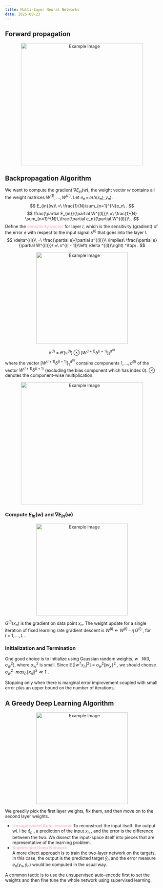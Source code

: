 ```yaml
---
title: Multi-layer Neural Networks
date: 2025-08-23
---
```

## Forward propagation
<div style="text-align:center;">
<img src="https://i.imgur.com/n27vfPs.jpeg" alt="Example Image" style="height: 400px;">
</div>

## Backpropagation Algorithm
We want to compute the gradient $\nabla E_{in}(w)$, the weight vector $w$ contains all the weight matrices $W^{(1)},\,\dots,\,W^{(L)}$. Let $e_n\, =\, e\left(h(x_n),\,y_n \right)$.
$$
E_{in}(w)\ =\ \frac{1}{N}\sum_{n=1}^{N}e_n\ .
$$
$$
\frac{\partial E_{in}}{\partial W^{(l)}}\ =\ \frac{1}{N} \sum_{n=1}^{N}\,\frac{\partial e_n}{\partial W^{(l)}}\ .
$$
Define the <span style="color:pink; font-weight:bold;">sensitivity vector</span> for layer $l$, which is the sensitivity (gradient) of the error $e$ with respect to the input signal $s^{(l)}$ that goes into the layer $l$. 
$$
\delta^{(l)}\ =\ \frac{\partial e}{\partial s^{(l)}}\ \implies\ \frac{\partial e}{\partial W^{(l)}}\ =\ x^{(l - 1)}\left( \delta ^{(l)}\right) ^\top\ .
$$
<div style="text-align:center;">
<img src="https://i.imgur.com/wBWX41N.jpeg" alt="Example Image" style="height: 300px;">
</div>


$$
\delta^{(l)}\ =\ \theta'\left( s^{(l)} \right)\otimes \left[ W^{(l+1)} \delta^{(l+1)} \right]_{1}^{d^{(l)}}
$$
where the vector $\left[ W^{(l+1)} \delta^{(l+1)} \right]_{1}^{d^{(l)}}$ contains components $1,\,\dots,\,d^{(l)}$ of the vector $W^{(l+1)}\delta^{(l+1)}$ (excluding the bias component which has index 0).
$\otimes$ denotes the component-wise multiplication.

<div style="text-align:center;">
<img src="https://i.imgur.com/Jwek6Y0.jpeg" alt="Example Image" style="height: 400px;">
</div>

### Compute $E_{in}(w)$ and $\nabla E_{in}(w)$ 

<div style="text-align:center;">
<img src="https://i.imgur.com/RvF66pw.jpeg" alt="Example Image" style="height: 300px;">
</div>

$G^{(l)}(x_n)$ is the gradient on data point $x_n$. The weight update for a single iteration of fixed learning rate gradient descent is $W^{(l)}\ \leftarrow\ W^{(l)}\,-\,\eta \,G^{(l)}$ , for $l\ =\ 1,\dots,\,L$ .

### Initialization and Termination
One good choice is to initialize using <span class = 'lime'>Gaussian random weights</span>, $w\ ~\ N(0, \sigma^2_w)$, where $\sigma_w^2$ is small. Since $\mathbb{E}[|w^Tx_n|^2]\ =\ \sigma_w^2\|w_x\|^2$ , we should choose $\sigma_w^2\, \cdot\, max_n\|x_n\|^2 \ll 1$ .

<span class = 'lime'>Stopping only when there is marginal error improvement coupled with small error plus an upper bound on the number of iterations.</span>

## A Greedy Deep Learning Algorithm
<div style="text-align:center;">
<img src="https://i.imgur.com/nEPAO8b.jpeg" alt="Example Image" style="height: 300px;">
</div>

We greedily pick the first layer weights, fix them, and then move on to the second layer weights.

- <span style="color:pink; font-weight:bold;">Unsupervised Auto-encoder</span> 
	To reconstruct the input itself: the output wi. l be $\hat{x}_n$ , a prediction of the input $x_n$ , and the error is the difference between the two.
	We dissect the input-space itself into pieces that are representative of the learning problem.
- <span style="color:pink; font-weight:bold;">Supervised Deep Network</span>  
	A more direct approach is to train the two-layer network on the targets. In this case, the output is the predicted target $\hat{y}_n$ and the error measure $e_n(y_n, \hat{y}_n)$ would be computed in the usual way.

<span class = 'lime'>A common tactic is to use the unsupervised auto-encode first to set the weights and then fine tune the whole network using supervised learning.</span>


